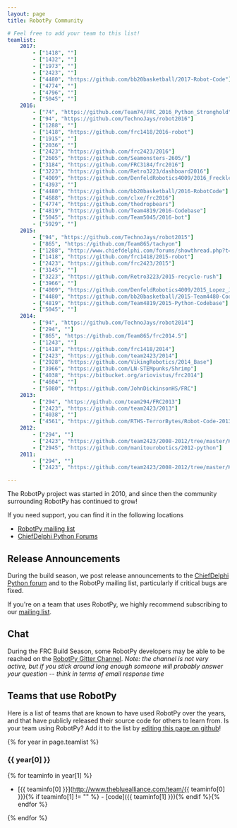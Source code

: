```yaml
---
layout: page
title: RobotPy Community

# Feel free to add your team to this list!
teamlist:
    2017:
        - ["1418", ""]
        - ["1432", ""]
        - ["1973", ""]
        - ["2423", ""]
        - ["4480", "https://github.com/bb20basketball/2017-Robot-Code"]
        - ["4774", ""]
        - ["4796", ""]
        - ["5045", ""]
    2016:
        - ["74", "https://github.com/Team74/FRC_2016_Python_Stronghold"]
        - ["94", "https://github.com/TechnoJays/robot2016"]
        - ["1288", ""]
        - ["1418", "https://github.com/frc1418/2016-robot"]
        - ["1915", ""]
        - ["2036", ""]
        - ["2423", "https://github.com/frc2423/2016"]
        - ["2605", "https://github.com/Seamonsters-2605/"]
        - ["3184", "https://github.com/FRC3184/frc2016"]
        - ["3223", "https://github.com/Retro3223/dashboard2016"]
        - ["4009", "https://github.com/DenfeldRobotics4009/2016_Freckles"]
        - ["4393", ""]
        - ["4480", "https://github.com/bb20basketball/2016-RobotCode"]
        - ["4688", "https://github.com/clxe/frc2016"]
        - ["4774", "https://github.com/thedropbears"]
        - ["4819", "https://github.com/Team4819/2016-Codebase"]
        - ["5045", "https://github.com/Team5045/2016-bot"]
        - ["5929", ""]
    2015:
        - ["94", "https://github.com/TechnoJays/robot2015"]
        - ["865", "https://github.com/Team865/tachyon"]
        - ["1288", "http://www.chiefdelphi.com/forums/showthread.php?t=135688"]
        - ["1418", "https://github.com/frc1418/2015-robot"]
        - ["2423", "https://github.com/frc2423/2015"]
        - ["3145", ""]
        - ["3223", "https://github.com/Retro3223/2015-recycle-rush"]
        - ["3966", ""]
        - ["4009", "https://github.com/DenfeldRobotics4009/2015_Lopez_Jr"]
        - ["4480", "https://github.com/bb20basketball/2015-Team4480-Code"]
        - ["4819", "https://github.com/Team4819/2015-Python-Codebase"]
        - ["5045", ""]
    2014:
        - ["94", "https://github.com/TechnoJays/robot2014"]
        - ["294", ""]
        - ["865", "https://github.com/Team865/frc2014.5"]
        - ["1243", ""]
        - ["1418", "https://github.com/frc1418/2014"]
        - ["2423", "https://github.com/team2423/2014"]
        - ["2928", "https://github.com/VikingRobotics/2014_Base"]
        - ["3966", "https://github.com/LN-STEMpunks/Shrimp"]
        - ["4038", "https://bitbucket.org/ariovistus/frc2014"]
        - ["4604", ""]
        - ["5080", "https://github.com/JohnDickinsonHS/FRC"]
    2013:
        - ["294", "https://github.com/team294/FRC2013"]
        - ["2423", "https://github.com/team2423/2013"]
        - ["4038", ""]
        - ["4561", "https://github.com/RTHS-TerrorBytes/Robot-Code-2013"]
    2012:
        - ["294", ""]
        - ["2423", "https://github.com/team2423/2008-2012/tree/master/Kwarqs2012"]
        - ["2945", "https://github.com/manitourobotics/2012-python"]
    2011:
        - ["294", ""]
        - ["2423", "https://github.com/team2423/2008-2012/tree/master/Kwarqs2011/trunk"]

---
```


The RobotPy project was started in 2010, and since then the community surrounding RobotPy has continued to grow!

If you need support, you can find it in the following locations

* [RobotPy mailing list](https://groups.google.com/forum/#!forum/robotpy)
* [ChiefDelphi Python Forums](http://www.chiefdelphi.com/forums/forumdisplay.php?f=187)

Release Announcements
---------------------

During the build season, we post release announcements to the
[ChiefDelphi Python forum](http://www.chiefdelphi.com/forums/forumdisplay.php?f=187) and
to the RobotPy mailing list, particularly if critical bugs are fixed.

If you're on a team that uses RobotPy, we highly recommend subscribing to our
[mailing list](https://groups.google.com/forum/#!forum/robotpy).

Chat
----

During the FRC Build Season, some RobotPy developers may be able to be reached on
the [RobotPy Gitter Channel](https://gitter.im/robotpy/robotpy-wpilib).  _Note: the channel is not very active, but if you stick around long enough someone will probably answer your question -- think in terms of email response time_


Teams that use RobotPy
----------------------

Here is a list of teams that are known to have used RobotPy over the years, and that have publicly released their source code for others to learn from. Is your team using RobotPy? Add it to the list by [editing this page on github](https://github.com/robotpy/robotpy.github.io/blob/master/community.md)!

{% for year in page.teamlist %}
### {{ year[0] }}

{% for teaminfo in year[1] %}
* [{{ teaminfo[0] }}](http://www.thebluealliance.com/team/{{ teaminfo[0] }}){% if teaminfo[1] != "" %} - [code]({{ teaminfo[1] }}){% endif %}{% endfor %}

{% endfor %}
